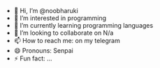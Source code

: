 - 👋 Hi, I’m @noobharuki
- 👀 I’m interested in programming
- 🌱 I’m currently learning programming languages
- 💞️ I’m looking to collaborate on N/a
- 📫 How to reach me: on my telegram
- 😄 Pronouns: Senpai
- ⚡ Fun fact: ...

<!---
noobharuki/noobharuki is a ✨ special ✨ repository because its `README.md` (this file) appears on your GitHub profile.
You can click the Preview link to take a look at your changes.
--->
